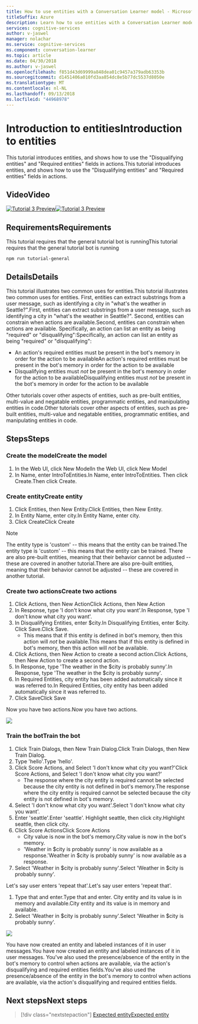 ```yaml
---
title: How to use entities with a Conversation Learner model - Microsoft Cognitive Services | Microsoft Docs
titleSuffix: Azure
description: Learn how to use entities with a Conversation Learner model.
services: cognitive-services
author: v-jaswel
manager: nolachar
ms.service: cognitive-services
ms.component: conversation-learner
ms.topic: article
ms.date: 04/30/2018
ms.author: v-jaswel
ms.openlocfilehash: f851d43d69999a848dea01c9457a379adb63353b
ms.sourcegitcommit: d1451406a010fd3aa854dc8e5b77dc5537d8050e
ms.translationtype: MT
ms.contentlocale: nl-NL
ms.lasthandoff: 09/13/2018
ms.locfileid: "44968978"
---
```

# <a name="introduction-to-entities"></a><span data-ttu-id="c66e7-103">Introduction to entities</span><span class="sxs-lookup"><span data-stu-id="c66e7-103">Introduction to entities</span></span>

<span data-ttu-id="c66e7-104">This tutorial introduces entities, and shows how to use the "Disqualifying entities" and "Required entities" fields in actions.</span><span class="sxs-lookup"><span data-stu-id="c66e7-104">This tutorial introduces entities, and shows how to use the "Disqualifying entities" and "Required entities" fields in actions.</span></span>

## <a name="video"></a><span data-ttu-id="c66e7-105">Video</span><span class="sxs-lookup"><span data-stu-id="c66e7-105">Video</span></span>

<span data-ttu-id="c66e7-106">[![Tutorial 3 Preview](http://aka.ms/cl-tutorial-03-preview)](http://aka.ms/blis-tutorial-03)</span><span class="sxs-lookup"><span data-stu-id="c66e7-106">[![Tutorial 3 Preview](http://aka.ms/cl-tutorial-03-preview)](http://aka.ms/blis-tutorial-03)</span></span>

## <a name="requirements"></a><span data-ttu-id="c66e7-107">Requirements</span><span class="sxs-lookup"><span data-stu-id="c66e7-107">Requirements</span></span>

<span data-ttu-id="c66e7-108">This tutorial requires that the general tutorial bot is running</span><span class="sxs-lookup"><span data-stu-id="c66e7-108">This tutorial requires that the general tutorial bot is running</span></span>

    npm run tutorial-general

## <a name="details"></a><span data-ttu-id="c66e7-109">Details</span><span class="sxs-lookup"><span data-stu-id="c66e7-109">Details</span></span>

<span data-ttu-id="c66e7-110">This tutorial illustrates two common uses for entities.</span><span class="sxs-lookup"><span data-stu-id="c66e7-110">This tutorial illustrates two common uses for entities.</span></span>  <span data-ttu-id="c66e7-111">First, entities can extract substrings from a user message, such as identifying a city in "what's the weather in Seattle?".</span><span class="sxs-lookup"><span data-stu-id="c66e7-111">First, entities can extract substrings from a user message, such as identifying a city in "what's the weather in Seattle?".</span></span>  <span data-ttu-id="c66e7-112">Second, entities can constrain when actions are available.</span><span class="sxs-lookup"><span data-stu-id="c66e7-112">Second, entities can constrain when actions are available.</span></span>  <span data-ttu-id="c66e7-113">Specifically, an action can list an entity as being "required" or "disqualifying":</span><span class="sxs-lookup"><span data-stu-id="c66e7-113">Specifically, an action can list an entity as being "required" or "disqualifying":</span></span>
- <span data-ttu-id="c66e7-114">An action's required entities must be present in the bot's memory in order for the action to be available</span><span class="sxs-lookup"><span data-stu-id="c66e7-114">An action's required entities must be present in the bot's memory in order for the action to be available</span></span>
- <span data-ttu-id="c66e7-115">Disqualifying entities must *not* be present in the bot's memory in order for the action to be available</span><span class="sxs-lookup"><span data-stu-id="c66e7-115">Disqualifying entities must *not* be present in the bot's memory in order for the action to be available</span></span>

<span data-ttu-id="c66e7-116">Other tutorials cover other aspects of entities, such as pre-built entities, multi-value and negatable entities, programmatic entities, and manipulating entities in code.</span><span class="sxs-lookup"><span data-stu-id="c66e7-116">Other tutorials cover other aspects of entities, such as pre-built entities, multi-value and negatable entities, programmatic entities, and manipulating entities in code.</span></span>

## <a name="steps"></a><span data-ttu-id="c66e7-117">Steps</span><span class="sxs-lookup"><span data-stu-id="c66e7-117">Steps</span></span>

### <a name="create-the-model"></a><span data-ttu-id="c66e7-118">Create the model</span><span class="sxs-lookup"><span data-stu-id="c66e7-118">Create the model</span></span>

1. <span data-ttu-id="c66e7-119">In the Web UI, click New Model</span><span class="sxs-lookup"><span data-stu-id="c66e7-119">In the Web UI, click New Model</span></span>
2. <span data-ttu-id="c66e7-120">In Name, enter IntroToEntities.</span><span class="sxs-lookup"><span data-stu-id="c66e7-120">In Name, enter IntroToEntities.</span></span> <span data-ttu-id="c66e7-121">Then click Create.</span><span class="sxs-lookup"><span data-stu-id="c66e7-121">Then click Create.</span></span>

### <a name="create-entity"></a><span data-ttu-id="c66e7-122">Create entity</span><span class="sxs-lookup"><span data-stu-id="c66e7-122">Create entity</span></span>

1. <span data-ttu-id="c66e7-123">Click Entities, then New Entity.</span><span class="sxs-lookup"><span data-stu-id="c66e7-123">Click Entities, then New Entity.</span></span>
2. <span data-ttu-id="c66e7-124">In Entity Name, enter city.</span><span class="sxs-lookup"><span data-stu-id="c66e7-124">In Entity Name, enter city.</span></span>
3. <span data-ttu-id="c66e7-125">Click Create</span><span class="sxs-lookup"><span data-stu-id="c66e7-125">Click Create</span></span>

> [!NOTE]
> <span data-ttu-id="c66e7-126">The entity type is 'custom' -- this means that the entity can be trained.</span><span class="sxs-lookup"><span data-stu-id="c66e7-126">The entity type is 'custom' -- this means that the entity can be trained.</span></span>  <span data-ttu-id="c66e7-127">There are also pre-built entities, meaning that their behavior cannot be adjusted -- these are covered in another tutorial.</span><span class="sxs-lookup"><span data-stu-id="c66e7-127">There are also pre-built entities, meaning that their behavior cannot be adjusted -- these are covered in another tutorial.</span></span>

### <a name="create-two-actions"></a><span data-ttu-id="c66e7-128">Create two actions</span><span class="sxs-lookup"><span data-stu-id="c66e7-128">Create two actions</span></span>

1. <span data-ttu-id="c66e7-129">Click Actions, then New Action</span><span class="sxs-lookup"><span data-stu-id="c66e7-129">Click Actions, then New Action</span></span>
2. <span data-ttu-id="c66e7-130">In Response, type 'I don't know what city you want'.</span><span class="sxs-lookup"><span data-stu-id="c66e7-130">In Response, type 'I don't know what city you want'.</span></span>
3. <span data-ttu-id="c66e7-131">In Disqualifying Entities, enter $city.</span><span class="sxs-lookup"><span data-stu-id="c66e7-131">In Disqualifying Entities, enter $city.</span></span> <span data-ttu-id="c66e7-132">Click Save.</span><span class="sxs-lookup"><span data-stu-id="c66e7-132">Click Save.</span></span>
    - <span data-ttu-id="c66e7-133">This means that if this entity is defined in bot's memory, then this action will *not* be available.</span><span class="sxs-lookup"><span data-stu-id="c66e7-133">This means that if this entity is defined in bot's memory, then this action will *not* be available.</span></span>
2. <span data-ttu-id="c66e7-134">Click Actions, then New Action to create a second action.</span><span class="sxs-lookup"><span data-stu-id="c66e7-134">Click Actions, then New Action to create a second action.</span></span>
3. <span data-ttu-id="c66e7-135">In Response, type 'The weather in the $city is probably sunny'.</span><span class="sxs-lookup"><span data-stu-id="c66e7-135">In Response, type 'The weather in the $city is probably sunny'.</span></span>
4. <span data-ttu-id="c66e7-136">In Required Entities, city entity has been added automatically since it was referred to.</span><span class="sxs-lookup"><span data-stu-id="c66e7-136">In Required Entities, city entity has been added automatically since it was referred to.</span></span>
5. <span data-ttu-id="c66e7-137">Click Save</span><span class="sxs-lookup"><span data-stu-id="c66e7-137">Click Save</span></span>

<span data-ttu-id="c66e7-138">Now you have two actions.</span><span class="sxs-lookup"><span data-stu-id="c66e7-138">Now you have two actions.</span></span>

![](../media/tutorial3_actions.PNG)

### <a name="train-the-bot"></a><span data-ttu-id="c66e7-139">Train the bot</span><span class="sxs-lookup"><span data-stu-id="c66e7-139">Train the bot</span></span>

1. <span data-ttu-id="c66e7-140">Click Train Dialogs, then New Train Dialog.</span><span class="sxs-lookup"><span data-stu-id="c66e7-140">Click Train Dialogs, then New Train Dialog.</span></span>
2. <span data-ttu-id="c66e7-141">Type 'hello'.</span><span class="sxs-lookup"><span data-stu-id="c66e7-141">Type 'hello'.</span></span>
3. <span data-ttu-id="c66e7-142">Click Score Actions, and Select 'I don't know what city you want?'</span><span class="sxs-lookup"><span data-stu-id="c66e7-142">Click Score Actions, and Select 'I don't know what city you want?'</span></span>
    - <span data-ttu-id="c66e7-143">The response where the city entity is required cannot be selected because the city entity is not defined in bot's memory.</span><span class="sxs-lookup"><span data-stu-id="c66e7-143">The response where the city entity is required cannot be selected because the city entity is not defined in bot's memory.</span></span>
2. <span data-ttu-id="c66e7-144">Select 'I don't know what city you want'.</span><span class="sxs-lookup"><span data-stu-id="c66e7-144">Select 'I don't know what city you want'.</span></span>
4. <span data-ttu-id="c66e7-145">Enter 'seattle'.</span><span class="sxs-lookup"><span data-stu-id="c66e7-145">Enter 'seattle'.</span></span> <span data-ttu-id="c66e7-146">Highlight seattle, then click city.</span><span class="sxs-lookup"><span data-stu-id="c66e7-146">Highlight seattle, then click city.</span></span>
5. <span data-ttu-id="c66e7-147">Click Score Actions</span><span class="sxs-lookup"><span data-stu-id="c66e7-147">Click Score Actions</span></span>
    - <span data-ttu-id="c66e7-148">City value is now in the bot's memory.</span><span class="sxs-lookup"><span data-stu-id="c66e7-148">City value is now in the bot's memory.</span></span>
    - <span data-ttu-id="c66e7-149">'Weather in $city is probably sunny' is now available as a response.</span><span class="sxs-lookup"><span data-stu-id="c66e7-149">'Weather in $city is probably sunny' is now available as a response.</span></span> 
6. <span data-ttu-id="c66e7-150">Select 'Weather in $city is probably sunny'.</span><span class="sxs-lookup"><span data-stu-id="c66e7-150">Select 'Weather in $city is probably sunny'.</span></span>

<span data-ttu-id="c66e7-151">Let's say user enters 'repeat that'.</span><span class="sxs-lookup"><span data-stu-id="c66e7-151">Let's say user enters 'repeat that'.</span></span> 
1. <span data-ttu-id="c66e7-152">Type that and enter.</span><span class="sxs-lookup"><span data-stu-id="c66e7-152">Type that and enter.</span></span> <span data-ttu-id="c66e7-153">City entity and its value is in memory and available.</span><span class="sxs-lookup"><span data-stu-id="c66e7-153">City entity and its value is in memory and available.</span></span>
2. <span data-ttu-id="c66e7-154">Select 'Weather in $city is probably sunny'.</span><span class="sxs-lookup"><span data-stu-id="c66e7-154">Select 'Weather in $city is probably sunny'.</span></span>

![](../media/tutorial3_entities.PNG)

<span data-ttu-id="c66e7-155">You have now created an entity and labeled instances of it in user messages.</span><span class="sxs-lookup"><span data-stu-id="c66e7-155">You have now created an entity and labeled instances of it in user messages.</span></span>  <span data-ttu-id="c66e7-156">You've also used the presence/absence of the entity in the bot's memory to control when actions are available, via the action's disqualifying and required entities fields.</span><span class="sxs-lookup"><span data-stu-id="c66e7-156">You've also used the presence/absence of the entity in the bot's memory to control when actions are available, via the action's disqualifying and required entities fields.</span></span>

## <a name="next-steps"></a><span data-ttu-id="c66e7-157">Next steps</span><span class="sxs-lookup"><span data-stu-id="c66e7-157">Next steps</span></span>

> [!div class="nextstepaction"]
> [<span data-ttu-id="c66e7-158">Expected entity</span><span class="sxs-lookup"><span data-stu-id="c66e7-158">Expected entity</span></span>](./4-expected-entity.md)
